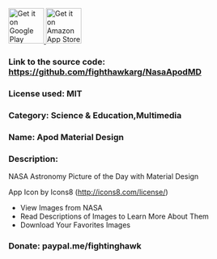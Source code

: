 <p align="left">
<a href="https://play.google.com/store/apps/details?id=com.jvillalba.apod.md">
    <img alt="Get it on Google Play"
        height="70"
        src="https://play.google.com/intl/en_us/badges/images/generic/en_badge_web_generic.png" />
</a>  
<a href=" http://www.amazon.com/gp/product/B07BJHS38Y/ref=mas_pm_Apod_Material_Design">
    <img alt="Get it on Amazon App Store"
        height="70"
        src="https://images-na.ssl-images-amazon.com/images/G/01/mobile-apps/devportal2/res/images/amazon-appsstore-us-black-v2.png" />
        </a>
        </p>

### Link to the source code: https://github.com/fighthawkarg/NasaApodMD
### License used: MIT
### Category: Science & Education,Multimedia
### Name: Apod Material Design
### Description: 
NASA Astronomy Picture of the Day with Material Design

App Icon by Icons8 (http://icons8.com/license/)

* View Images from NASA
* Read Descriptions of Images to Learn More About Them
* Download Your Favorites Images

### Donate: paypal.me/fightinghawk

